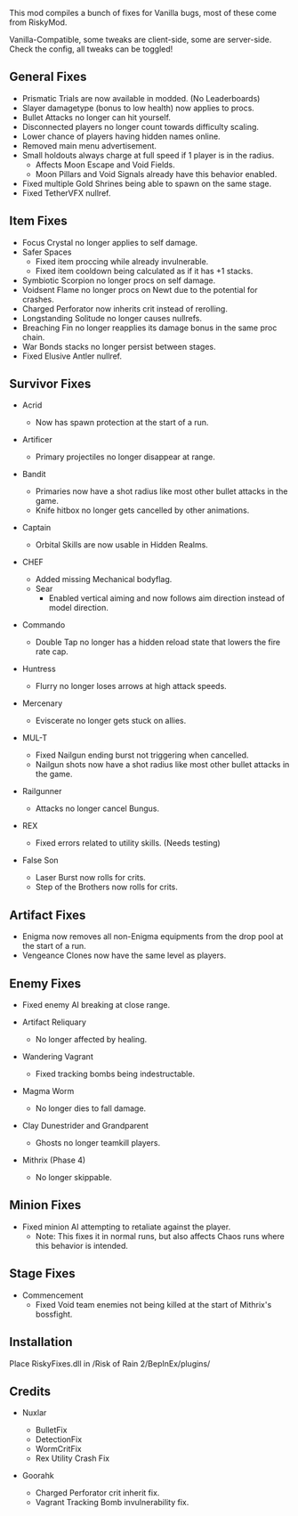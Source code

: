 This mod compiles a bunch of fixes for Vanilla bugs, most of these come from RiskyMod.

Vanilla-Compatible, some tweaks are client-side, some are server-side. Check the config, all tweaks can be toggled!

## General Fixes

- Prismatic Trials are now available in modded. (No Leaderboards)
- Slayer damagetype (bonus to low health) now applies to procs.
- Bullet Attacks no longer can hit yourself.
- Disconnected players no longer count towards difficulty scaling.
- Lower chance of players having hidden names online.
- Removed main menu advertisement.
- Small holdouts always charge at full speed if 1 player is in the radius.
	- Affects Moon Escape and Void Fields.
	- Moon Pillars and Void Signals already have this behavior enabled.
- Fixed multiple Gold Shrines being able to spawn on the same stage.
- Fixed TetherVFX nullref.

## Item Fixes

- Focus Crystal no longer applies to self damage.
- Safer Spaces
	- Fixed item proccing while already invulnerable.
	- Fixed item cooldown being calculated as if it has +1 stacks.
- Symbiotic Scorpion no longer procs on self damage.
- Voidsent Flame no longer procs on Newt due to the potential for crashes.
- Charged Perforator now inherits crit instead of rerolling.
- Longstanding Solitude no longer causes nullrefs.
- Breaching Fin no longer reapplies its damage bonus in the same proc chain.
- War Bonds stacks no longer persist between stages.
- Fixed Elusive Antler nullref.

## Survivor Fixes
	
- Acrid
	- Now has spawn protection at the start of a run.
	
- Artificer
	- Primary projectiles no longer disappear at range.

- Bandit
	- Primaries now have a shot radius like most other bullet attacks in the game.
	- Knife hitbox no longer gets cancelled by other animations.
	
- Captain
	- Orbital Skills are now usable in Hidden Realms.

- CHEF
	- Added missing Mechanical bodyflag.
	- Sear
		- Enabled vertical aiming and now follows aim direction instead of model direction.
	
- Commando
	- Double Tap no longer has a hidden reload state that lowers the fire rate cap.
	
- Huntress
	- Flurry no longer loses arrows at high attack speeds.
	
- Mercenary
	- Eviscerate no longer gets stuck on allies.
	
- MUL-T
	- Fixed Nailgun ending burst not triggering when cancelled.
	- Nailgun shots now have a shot radius like most other bullet attacks in the game.
	
- Railgunner
	- Attacks no longer cancel Bungus.
	
- REX
	- Fixed errors related to utility skills. (Needs testing)
	
- False Son
	- Laser Burst now rolls for crits.
	- Step of the Brothers now rolls for crits.

## Artifact Fixes

- Enigma now removes all non-Enigma equipments from the drop pool at the start of a run.
- Vengeance Clones now have the same level as players.

## Enemy Fixes

- Fixed enemy AI breaking at close range.

- Artifact Reliquary
	- No longer affected by healing.
	
- Wandering Vagrant
	- Fixed tracking bombs being indestructable.

- Magma Worm
	- No longer dies to fall damage.
	
- Clay Dunestrider and Grandparent
	- Ghosts no longer teamkill players.
	
- Mithrix (Phase 4)
	- No longer skippable.
	
## Minion Fixes

- Fixed minion AI attempting to retaliate against the player.
	- Note: This fixes it in normal runs, but also affects Chaos runs where this behavior is intended.
	
## Stage Fixes

- Commencement
	- Fixed Void team enemies not being killed at the start of Mithrix's bossfight.

## Installation
Place RiskyFixes.dll in /Risk of Rain 2/BepInEx/plugins/

## Credits

- Nuxlar
	- BulletFix
	- DetectionFix
	- WormCritFix
	- Rex Utility Crash Fix
	
- Goorahk
	- Charged Perforator crit inherit fix.
	- Vagrant Tracking Bomb invulnerability fix.